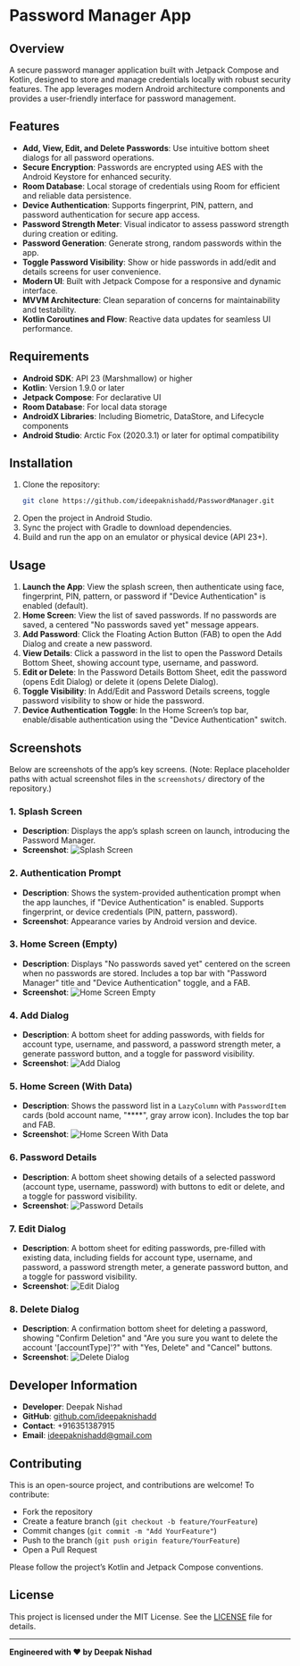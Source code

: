 # Password Manager App

## Overview
A secure password manager application built with Jetpack Compose and Kotlin, designed to store and manage credentials locally with robust security features. The app leverages modern Android architecture components and provides a user-friendly interface for password management.

## Features
- **Add, View, Edit, and Delete Passwords**: Use intuitive bottom sheet dialogs for all password operations.
- **Secure Encryption**: Passwords are encrypted using AES with the Android Keystore for enhanced security.
- **Room Database**: Local storage of credentials using Room for efficient and reliable data persistence.
- **Device Authentication**: Supports fingerprint, PIN, pattern, and password authentication for secure app access.
- **Password Strength Meter**: Visual indicator to assess password strength during creation or editing.
- **Password Generation**: Generate strong, random passwords within the app.
- **Toggle Password Visibility**: Show or hide passwords in add/edit and details screens for user convenience.
- **Modern UI**: Built with Jetpack Compose for a responsive and dynamic interface.
- **MVVM Architecture**: Clean separation of concerns for maintainability and testability.
- **Kotlin Coroutines and Flow**: Reactive data updates for seamless UI performance.

## Requirements
- **Android SDK**: API 23 (Marshmallow) or higher
- **Kotlin**: Version 1.9.0 or later
- **Jetpack Compose**: For declarative UI
- **Room Database**: For local data storage
- **AndroidX Libraries**: Including Biometric, DataStore, and Lifecycle components
- **Android Studio**: Arctic Fox (2020.3.1) or later for optimal compatibility

## Installation
1. Clone the repository:
   ```bash
   git clone https://github.com/ideepaknishadd/PasswordManager.git
   ```
2. Open the project in Android Studio.
3. Sync the project with Gradle to download dependencies.
4. Build and run the app on an emulator or physical device (API 23+).

## Usage
1. **Launch the App**: View the splash screen, then authenticate using face, fingerprint, PIN, pattern, or password if "Device Authentication" is enabled (default).
2. **Home Screen**: View the list of saved passwords. If no passwords are saved, a centered "No passwords saved yet" message appears.
3. **Add Password**: Click the Floating Action Button (FAB) to open the Add Dialog and create a new password.
4. **View Details**: Click a password in the list to open the Password Details Bottom Sheet, showing account type, username, and password.
5. **Edit or Delete**: In the Password Details Bottom Sheet, edit the password (opens Edit Dialog) or delete it (opens Delete Dialog).
6. **Toggle Visibility**: In Add/Edit and Password Details screens, toggle password visibility to show or hide the password.
7. **Device Authentication Toggle**: In the Home Screen’s top bar, enable/disable authentication using the "Device Authentication" switch.

## Screenshots

Below are screenshots of the app’s key screens. (Note: Replace placeholder paths with actual screenshot files in the `screenshots/` directory of the repository.)

### 1. Splash Screen
- **Description**: Displays the app’s splash screen on launch, introducing the Password Manager.
- **Screenshot**: ![Splash Screen](screenshots/splash.png)

### 2. Authentication Prompt
- **Description**: Shows the system-provided authentication prompt when the app launches, if "Device Authentication" is enabled. Supports fingerprint, or device credentials (PIN, pattern, password).
- **Screenshot**:  Appearance varies by Android version and device.

### 3. Home Screen (Empty)
- **Description**: Displays "No passwords saved yet" centered on the screen when no passwords are stored. Includes a top bar with "Password Manager" title and "Device Authentication" toggle, and a FAB.
- **Screenshot**: ![Home Screen Empty](screenshots/home_no_data.png)

### 4. Add Dialog
- **Description**: A bottom sheet for adding passwords, with fields for account type, username, and password, a password strength meter, a generate password button, and a toggle for password visibility.
- **Screenshot**: ![Add Dialog](screenshots/add_dialog.png)

### 5. Home Screen (With Data)
- **Description**: Shows the password list in a `LazyColumn` with `PasswordItem` cards (bold account name, "****", gray arrow icon). Includes the top bar and FAB.
- **Screenshot**: ![Home Screen With Data](screenshots/home_data.png)

### 6. Password Details
- **Description**: A bottom sheet showing details of a selected password (account type, username, password) with buttons to edit or delete, and a toggle for password visibility.
- **Screenshot**: ![Password Details](screenshots/details_dialog.png)

### 7. Edit Dialog
- **Description**: A bottom sheet for editing passwords, pre-filled with existing data, including fields for account type, username, and password, a password strength meter, a generate password button, and a toggle for password visibility.
- **Screenshot**: ![Edit Dialog](screenshots/edit_dialog.png)

### 8. Delete Dialog
- **Description**: A confirmation bottom sheet for deleting a password, showing "Confirm Deletion" and "Are you sure you want to delete the account '[accountType]'?" with "Yes, Delete" and "Cancel" buttons.
- **Screenshot**: ![Delete Dialog](screenshots/delete_dialog.png)

## Developer Information
- **Developer**: Deepak Nishad
- **GitHub**: [github.com/ideepaknishadd](https://github.com/ideepaknishadd)
- **Contact**: +916351387915
- **Email**: [ideepaknishadd@gmail.com](mailto:ideepaknishadd@gmail.com)

## Contributing
This is an open-source project, and contributions are welcome! To contribute:
- Fork the repository
- Create a feature branch (`git checkout -b feature/YourFeature`)
- Commit changes (`git commit -m "Add YourFeature"`)
- Push to the branch (`git push origin feature/YourFeature`)
- Open a Pull Request

Please follow the project’s Kotlin and Jetpack Compose conventions.

## License
This project is licensed under the MIT License. See the [LICENSE](LICENSE) file for details.

---

**Engineered with ❤️ by Deepak Nishad**